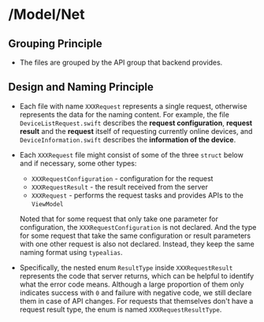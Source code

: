 # /Model/Net

## Grouping Principle

- The files are grouped by the API group that backend provides.

## Design and Naming Principle

- Each file with name `XXXRequest` represents a single request, otherwise represents the data for the naming content. For example, the file `DeviceListRequest.swift` describes the **request configuration**, **request result** and the **request** itself of requesting currently online devices, and `DeviceInformation.swift` describes the **information of the device**.

- Each `XXXRequest` file might consist of some of the three  `struct` below and if necessary, some other types:
    - `XXXRequestConfiguration` - configuration for the request
    - `XXXRequestResult` - the result received from the server
    - `XXXRequest` - performs the request tasks and provides APIs to the `ViewModel`
    
    Noted that for some request that only take one parameter for configuration, the `XXXRequestConfiguration` is not declared. And the type for some request that take the same configuration or result parameters with one other request is also not declared. Instead, they keep the same naming format using `typealias`.

- Specifically, the nested enum `ResultType` inside `XXXRequestResult` represents the code that server returns, which can be helpful to identify what the error code means. Although a large proportion of them only indicates success with `0` and failure with negative code, we still declare them in case of API changes. For requests that themselves don't have a request result type, the enum is named `XXXRequestResultType`.
